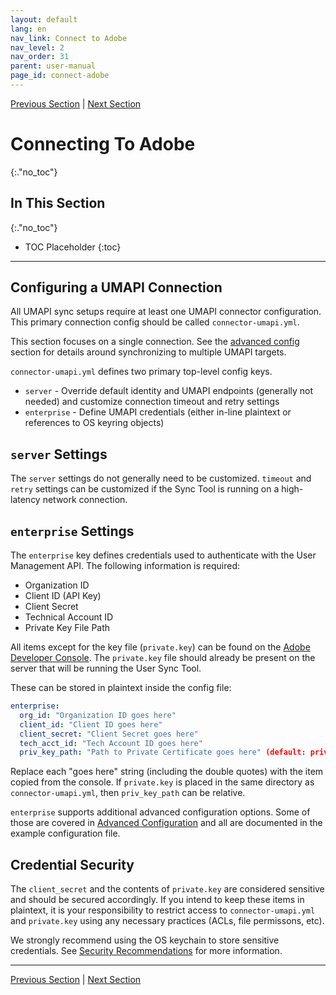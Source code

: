 ```yaml
---
layout: default
lang: en
nav_link: Connect to Adobe
nav_level: 2
nav_order: 31
parent: user-manual
page_id: connect-adobe
---
```


[Previous Section](configuring_user_sync_tool.md)  \| [Next Section](command_parameters.md)

# Connecting To Adobe
{:."no_toc"}

## In This Section
{:."no_toc"}

* TOC Placeholder
{:toc}

---

## Configuring a UMAPI Connection

All UMAPI sync setups require at least one UMAPI connector configuration. This primary connection config should
be called `connector-umapi.yml`.

This section focuses on a single connection. See the [advanced config](advanced_configuration.md#accessing-groups-in-other-organizations)
section for details around synchronizing to multiple UMAPI targets.

`connector-umapi.yml` defines two primary top-level config keys.

* `server` - Override default identity and UMAPI endpoints (generally not needed) and customize connection timeout and retry settings
* `enterprise` - Define UMAPI credentials (either in-line plaintext or references to OS keyring objects)

## `server` Settings

The `server` settings do not generally need to be customized. `timeout` and `retry` settings can be customized if the Sync Tool
is running on a high-latency network connection.

## `enterprise` Settings

The `enterprise` key defines credentials used to authenticate with the User Management API. The following information
is required:

- Organization ID
- Client ID (API Key)
- Client Secret
- Technical Account ID
- Private Key File Path

All items except for the key file (`private.key`) can be found on the [Adobe Developer Console](https://developer.adobe.com/console/).
The `private.key` file should already be present on the server that will be running the User Sync Tool.

These can be stored in plaintext inside the config file:

```yml
enterprise:
  org_id: "Organization ID goes here"
  client_id: "Client ID goes here"
  client_secret: "Client Secret goes here"
  tech_acct_id: "Tech Account ID goes here"
  priv_key_path: "Path to Private Certificate goes here" (default: private.key)
```

Replace each "goes here" string (including the double quotes) with the item copied from the console. If `private.key` is
placed in the same directory as `connector-umapi.yml`, then `priv_key_path` can be relative.

`enterprise` supports additional advanced configuration options. Some of those are covered in [Advanced Configuration](advanced_configuration.md)
and all are documented in the example configuration file.

## Credential Security

The `client_secret` and the contents of `private.key` are considered sensitive and should be secured accordingly. If
you intend to keep these items in plaintext, it is your responsibility to restrict access to `connector-umapi.yml`
and `private.key` using any necessary practices (ACLs, file permissons, etc).

We strongly recommend using the OS keychain to store sensitive credentials. See [Security Recommendations](deployment_best_practices.md#security-recommendations) for more information.

---

[Previous Section](configuring_user_sync_tool.md)  \| [Next Section](command_parameters.md)
